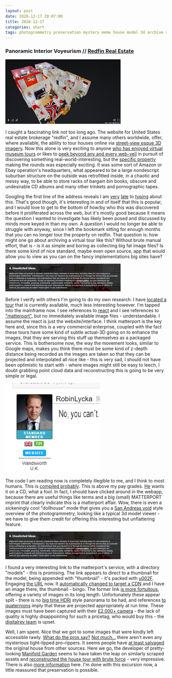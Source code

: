```yaml
---
layout: post
date: 2020-12-17 20:07:00
title: 2020-12-17
categories: short
tags: photogrammetry preservation mystery meme house model 3d archive voyeurage voyeur 
---
```


### Panoramic Interior Voyeurism // [Redfin Real Estate](https://www.redfin.com/)

![RobinLycka](/assets/img/dollhouse.png)

I caught a fascinating link not too long ago. The website for United States real estate brokerage "redfin", and I assume many others worldwide, offer, where available, the ability to tour houses online via [street-view esque 3D imagery](https://www.digitalcameraworld.com/uk/tutorials/how-to-take-360-degree-videos-and-photos). Now this alone is very exciting to anyone [who has enjoyed virtual museum tours](https://naturalhistory.si.edu/visit/virtual-tour) or likes to [peek beyond any and every web-veil](https://www.earthcam.com/) in pursuit of discovering something real-world-interesting, but the [specific property](https://www.redfin.com/KY/Louisville/8800-Blue-Lick-Rd-40219/home/84240362) making the rounds was especially exciting. It was some sort of Amazon or Ebay operation's headquarters, what appeared to be a large nondescript suburban structure on the outside was retrofitted inside, in a chaotic and messy way, to be able to store racks of bargain bin books, obscure and undesirable CD albums and many other trinkets and pornographic tapes.

Googling the first line of the address reveals I am [very](https://knowyourmeme.com/memes/8800-blue-lick-road) [late](https://kottke.org/20/10/the-game-of-the-year-the-3d-virtual-walkthrough-of-8800-blue-lick-road) to [typing](https://www.inputmag.com/culture/the-house-on-blue-lick-road-is-2020s-creepiest-online-find) about this. That's good though, it's interesting in and of itself that this is popular, and I would love to get to the bottom of how/by who this was discovered before it proliferated across the web, but it's mostly good because it means the question I wanted to investigate has likely been posed and discussed by minds more keyed in than my own. A question I would no longer be able to struggle with anyway, since I left the bookmark sitting for enough months that you can no longer tour the property on redfin. That question is: how might one go about archiving a virtual tour like this? Without brute manual effort, that is - is it as simple and boring as collecting big fat image files? Is there some kind of nice standard, maybe even open source, app that would allow you to view as you can on the fancy implementations big sites have?

![Unsolicited Ideas](/assets/img/unsolicited.png)

Before I verify with others I'm going to do my own research. I have [located a tour](https://www.redfin.com/KY/Louisville/8632-Blue-Bell-Dr-40219/home/71058712) that is currently available, much less interesting however. I'm tapped into the mainframe now. I see references to [react](https://reactjs.org/) and I see references to ["matterport"](https://matterport.com/), but no immediately available image files - understandable. I assume the react is just the website/interface. I think matterport is the key here and, since this is a very commercial enterprise, coupled with the fact these tours have some kind of subtle actual-3D going on to enhance the images, that they are serving this stuff up themselves as a packaged service. This is bothersome now, the way the movement looks, similar to Google maps, makes you think there must be some kind of z-depth distance being recorded as the images are taken so that they can be projected and interpolated all nice like - this is very sad, I should not have been optimistic to start with - where images might still be easy to leech, I doubt grabbing point cloud data and reconstructing this is going to be very simple or legal.

![RobinLycka](/assets/img/lycka.png)

The code I am reading now is completely illegible to me, and I think to most humans. This is [compiled probably](https://developers.google.com/closure/library/). This is above my pay grades. [He](https://forum.we-get-around.com/topic/1421/can-i-download-the-matterport-tour-to-a-cd/) wants it on a CD, what a fool. In fact, I should have clicked around in the webapp, because there are useful things like terms and a big (small) MATTERPORT imprint that clearly indicate this is a matterport affair. Wow, there is even a sickeningly cool "dollhouse" mode that gives you a [San Andreas void](https://gta.fandom.com/wiki/Hidden_Interiors_Universe) style overview of the photogrammetry, looking like a typical 3d model viewer - we have to give them credit for offering this interesting but unflattering feature. 

![Matterport Camera](/assets/img/unsolicited.png)

I found a very interesting link to the matterport's service, with a directory "models" - this is promising. The link appears to direct to a thumbnail for the model, being appended with "thumbnail" - it's packed with [u002F](http://www.fileformat.info/info/unicode/char/2f/index.htm). Engaging [the URL](https://my.matterport.com/api/v2/player/models/LM6GXuRYDhr/thumb/) now. It [automatically changed to target a CDN](https://cdn-1.matterport.com/apifs/models/LM6GXuRYDhr/images/W5xSX2cmHTS/12.15.2020_18.10.04.jpg?t=2-85903e82a455cda2a7ff8feb1d2a202e1a8c0e4a-1608845810-1) and I have an image there, the thumbnail - bingo. The former link [is more fortuitous](https://my.matterport.com/api/v2/player/models/LM6GXuRYDhr/), offering a variety of images in its long length. Unfortunately these appear split - there is no [big time HDRi](https://hdrihaven.com/) style panorama to be had, and references [to quaternions](http://www.euclideanspace.com/maths/algebra/realNormedAlgebra/quaternions/) imply that these are projected appropriately at run time. These images must have been captured with their [£2,000+ camera](https://buy.matterport.com/) - the lack of quality is highly disappointing for such a pricetag, who would buy this - the [digitalrev team](https://www.youtube.com/watch?v=eV8fqd27444) is upset.

Well, I am spent. Nice that we got to some images that were kindly left accessible rawly. [What do the pros say?](https://www.reddit.com/r/8800BLR/comments/jkgpog/is_there_a_working_archived_version_of_the_tour/) [Not much...](https://www.reddit.com/r/8800BLR/comments/jn3dle/cursed_cubemap/) there aren't even any mysterious tight-lipped pro-rippers. It seems people have [at least salvaged](https://3d-marketing.captur3d.io/view/keller-williams-louisville-east/8800-blue-lick-rd) the original house from other sources. Here we go, the developer of pretty-looking [Manifold Garden](https://manifold.garden/#home) seems to have taken the leap on similarly scraped assets and [reconstructed the house tour with brute force](https://twitter.com/ompuco/status/1321360310708531200) - very impressive. There is also [more information](https://waxy.org/2020/10/the-house-on-blue-lick-road/) here. I'm done with this excursion now, a little reassured that preservation is possible. 


